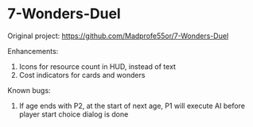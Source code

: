 # 7-Wonders-Duel
Original project: https://github.com/Madprofe55or/7-Wonders-Duel

Enhancements:
1. Icons for resource count in HUD, instead of text
2. Cost indicators for cards and wonders

Known bugs:
1. If age ends with P2, at the start of next age, P1 will execute AI before player start choice dialog is done